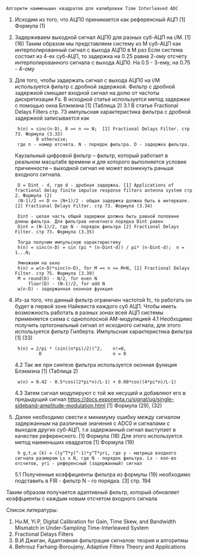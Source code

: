 
    Алгоритм наименьших квадратов для калибровки Time Interleaved ADC

1. Исходим из того, что АЦП0 принимается как референсный АЦП [1] Формула (1)
2. Задерживаем выходной сигнал АЦП0 для разных суб-АЦП на i/M. [1] (16) Таким образом мы представляем систему из M суб-АЦП как интерполированный сигнал с выхода АЦП0 в M раз
    Если система состоит из 4-ех суб-АЦП, то задержка на 0.25 равна 2-ому отсчету интерполированного сигнала с выхода АЦП0. На 0.5 - 3-ему, на 0.75 - 4-ому
3. Для того, чтобы задержать сигнал с выхода АЦП0 на i/M используется фильтр с дробной задержкой. Фильтр с дробной задержкой смещает входной сигнал на долю от частоты дискретизации Fs. В исходной статье используется метод задержки с помощью окна Блэкмэна [1] (Таблица 2) 
    3.1 В статье Fractional Delays Filters стр. 73 импульсная характеристика фильтра с дробной задержкой записывается как

        h(n) = sinc(n-D), 0 =< n <= N;  [2] Fractional Delays Filter. стр 73. Формула (3.33)
               0 otherwise;
        где n - номер отсчета. N - порядок фильтра. D - задержка фильтра. 

    Каузальный цифровой фильтр – фильтр, который работает в реальном масштабе времени и для которого выполняется условие причинности – выходной сигнал не может возникнуть раньше входного сигнала. 

        D = Dint - d, где d - дробная задержка. [1] Applications of fractional delay finite impulse response filters antenna system стр 2. Формула (2) 
        (N-1)/2 =< D <= (N+1)/2 - общая задержка должна быть в интервале. [2] Fractional Delays Filter. стр 73. Формула (3.34) 

        Dint - целая часть общей задержки должна быть равной половине длины фильтра. Для фильтров нечетного порядка Dint равен
        Dint = (N-1)/2, где N - порядок фильтра [2] Fractional Delays Filter. стр 73. Формула (3.35)

        Тогда получим импульсную характеристику
        h(n) = sinc(n-D) = sin (pi * (n-Dint-d)) / pi* (n-Dint-d);  n = 1...N;

        Умножаем на окно 
        h(n) = w(n-D)*sinc(n-D), for M =< n <= M+N, [2] Fractional Delays Filter. стр 75. Формула (3.39)
        М = round(D) - N/2, for even N
            floor(D) - (N-1)/2, for odd N
        w(n-D) - задержанная оконная функция

4. Из-за того, что данный фильтр ограничен частотой fc, то работать он будет в первой зоне Найквиста каждого суб АЦП. Чтобы иметь возможность работать в разных зонах всей АЦП системы применяется схема с однополосной АМ-модуляцией
    4.1 Необходимо получить ортогональный сигнал от исходного сигнала, для этого используется фильтр Гилберта. Импульсная характеристика фильтра [1] (33)

        h(n) = 2/pi * (sin((n*pi)/2))^2,    n!=0,
                0                           n = 0

    4.2 Так же при синтезе фильтра используется оконная функция Блэкмэна [1] (Таблица 2) 

        w(n) = 0.42 - 0.5*cos((2*pi*n)/L-1) + 0.08*cos((4*pi*n)/L-1)

    4.3 Затем сигнал модулируют с той же несущей и добавляют его в предыдущий сигнал https://docs.exponenta.ru/signal/ug/single-sideband-amplitude-modulation.html [1] Формула (29), (32)

5. Далее необходимо свести к минимуму ошибку между сигналом задержанным на различные значения с ADC0 и сигналами с выходов других суб-АЦП, т.е задержанный сигнал выступает в качестве референсного. [1] Формула (18)
    Для этого используется метод наименьших квадратов [1] Формула (19)

        h g,t,w (k) = ((y^T*y)^-1)*y^T*yri, где y - матрица входного сигнала размером Ls x N, где N - порядок фильтра. Ls - кол-во отсчетов, yri - референсный (задержанный) сигнал

    5.1 Полученные коэффициенты фильтра из формулы (19) необходимо подставить в FIR - фильтр N - го порядка. [3] стр. 194

Таким образом получается адаптивный фильтр, который обновляет коэффциенты с каждым новым отсчетом входного сигнала
    

Список литературы:
1. Hu.M, Yi.P, Digital Calibration for Gain, Time Skew, and Bandwidth Mismatch in Under-Sampling Time-Interleaved System 
2. Fractional Delays Filters 
3. В.И Джиган, Адаптивная фильтрация сигналов: теория и алгоритмы
4. Behrouz Farhang-Boroujeny, Adaptive Filters Theory and Applications


